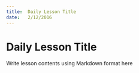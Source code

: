```yaml
---
title:  Daily Lesson Title
date:   2/12/2016
---
```


# Daily Lesson Title

Write lesson contents using Markdown format here